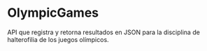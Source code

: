 # OlympicGames
API que registra y retorna resultados en JSON para la disciplina de halterofilia de los juegos olímpicos.
